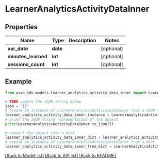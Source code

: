 # LearnerAnalyticsActivityDataInner

## Properties

Name | Type | Description | Notes
------------ | ------------- | ------------- | -------------
**var_date** | **date** |  | [optional]
**minutes_learned** | **int** |  | [optional]
**sessions_count** | **int** |  | [optional]

## Example

```python
from aivo_sdk.models.learner_analytics_activity_data_inner import LearnerAnalyticsActivityDataInner

# TODO update the JSON string below
json = "{}"
# create an instance of LearnerAnalyticsActivityDataInner from a JSON string
learner_analytics_activity_data_inner_instance = LearnerAnalyticsActivityDataInner.from_json(json)
# print the JSON string representation of the object
print(LearnerAnalyticsActivityDataInner.to_json())

# convert the object into a dict
learner_analytics_activity_data_inner_dict = learner_analytics_activity_data_inner_instance.to_dict()
# create an instance of LearnerAnalyticsActivityDataInner from a dict
learner_analytics_activity_data_inner_from_dict = LearnerAnalyticsActivityDataInner.from_dict(learner_analytics_activity_data_inner_dict)
```

[[Back to Model list]](../README.md#documentation-for-models) [[Back to API list]](../README.md#documentation-for-api-endpoints) [[Back to README]](../README.md)
